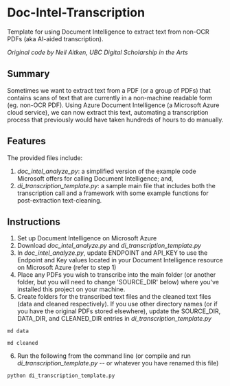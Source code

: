 # Doc-Intel-Transcription
Template for using Document Intelligence to extract text from non-OCR PDFs (aka AI-aided transcription). 

_Original code by Neil Aitken, UBC Digital Scholarship in the Arts_

## Summary
Sometimes we want to extract text from a PDF (or a group of PDFs) that contains scans of text that are currently in a non-machine readable form (eg. non-OCR PDF). 
Using Azure Document Intelligence (a Microsoft Azure cloud service), we can now extract this text, automating a transcription process that previously would 
have taken hundreds of hours to do manually.

## Features
The provided files include:
1. _doc_intel_analyze_py_: a simplified version of the example code Microsoft offers for calling Document Intelligence; and,
2. _di_transcription_template.py_: a sample main file that includes both the transcription call and a framework with some example functions for post-extraction text-cleaning. 

## Instructions
1. Set up Document Intelligence on Microsoft Azure
2. Download _doc_intel_analyze.py_ and _di_transcription_template.py_
3. In _doc_intel_analyze.py_, update ENDPOINT and API_KEY to use the Endpoint and Key values located in your Document Intelligence resource on Microsoft Azure (refer to step 1)
4. Place any PDFs you wish to transcribe into the main folder (or another folder, but you will need to change 'SOURCE_DIR' below) where you've installed this project on your machine.
5. Create folders for the transcribed text files and the cleaned text files (data and cleaned respectively). If you use other directory names (or if you have the original PDFs stored elsewhere), update the SOURCE_DIR, DATA_DIR, and CLEANED_DIR entries in _di_transcription_template.py_
```
md data
```
```
md cleaned
```   
6. Run the following from the command line (or compile and run _di_transcription_template.py_ -- or whatever you have renamed this file)
```
python di_transcription_template.py
```



